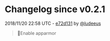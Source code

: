 # Changelog since v0.2.1

2018/11/20 22:58 UTC - [e72d131](https://github.com/hassio-addons/addon-mqtt/commit/e72d1315be0f922678561908f98540a9c71e4b70) by [@ludeeus](https://github.com/ludeeus)
> 🔨Enable apparmor 

